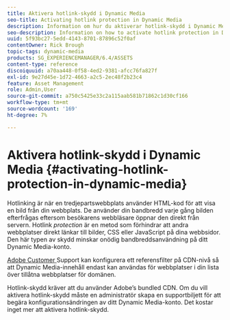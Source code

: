 ```yaml
---
title: Aktivera hotlink-skydd i Dynamic Media
seo-title: Activating hotlink protection in Dynamic Media
description: Information om hur du aktiverar hotlink-skydd i Dynamic Media.
seo-description: Information on how to activate hotlink protection in Dynamic Media.
uuid: 5f93bc27-5edd-4143-8701-87896c52f0af
contentOwner: Rick Brough
topic-tags: dynamic-media
products: SG_EXPERIENCEMANAGER/6.4/ASSETS
content-type: reference
discoiquuid: a70aa448-0f58-4ed2-9381-afcc76fa827f
exl-id: 9e27d45e-1d72-4663-a2c5-2ec48f2b23c4
feature: Asset Management
role: Admin,User
source-git-commit: a750c5425e33c2a115aab581b71862c1d30cf166
workflow-type: tm+mt
source-wordcount: '169'
ht-degree: 7%

---
```


# Aktivera hotlink-skydd i Dynamic Media {#activating-hotlink-protection-in-dynamic-media}

Hotlinking är när en tredjepartswebbplats använder HTML-kod för att visa en bild från din webbplats. De använder din bandbredd varje gång bilden efterfrågas eftersom besökarens webbläsare öppnar den direkt från servern. Hotlink *protection* är en metod som förhindrar att andra webbplatser direkt länkar till bilder, CSS eller JavaScript på dina webbsidor. Den här typen av skydd minskar onödig bandbreddsanvändning på ditt Dynamic Media-konto.

[Adobe Customer ](https://experienceleague.adobe.com/?support-solution=Experience+Manager#support) Support kan konfigurera ett referensfilter på CDN-nivå så att Dynamic Media-innehåll endast kan användas för webbplatser i din lista över tillåtna webbplatser för domänen.

Hotlink-skydd kräver att du använder Adobe’s bundled CDN. Om du vill aktivera hotlink-skydd måste en administratör skapa en supportbiljett för att begära konfigurationsändringen av ditt Dynamic Media-konto. Det kostar inget mer att aktivera hotlink-skydd.
